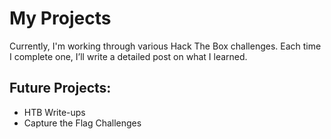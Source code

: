 # My Projects
Currently, I'm working through various Hack The Box challenges. Each time I complete one, I’ll write a detailed post on what I learned.

## Future Projects:
- HTB Write-ups
- Capture the Flag Challenges
